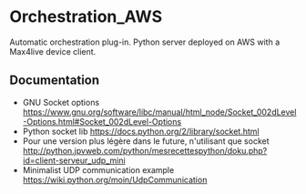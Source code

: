 # Orchestration_AWS

Automatic orchestration plug-in.
Python server deployed on AWS with a Max4live device client.

## Documentation
- GNU Socket options
https://www.gnu.org/software/libc/manual/html_node/Socket_002dLevel-Options.html#Socket_002dLevel-Options
- Python socket lib
https://docs.python.org/2/library/socket.html
- Pour une version plus légère dans le future, n'utilisant que socket 
http://python.jpvweb.com/python/mesrecettespython/doku.php?id=client-serveur_udp_mini
- Minimalist UDP communication example
https://wiki.python.org/moin/UdpCommunication


